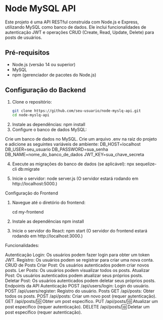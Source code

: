 # Node MySQL API

Este projeto é uma API RESTful construída com Node.js e Express, utilizando MySQL como banco de dados. Ele inclui funcionalidades de autenticação JWT e operações CRUD (Create, Read, Update, Delete) para posts de usuários.

## Pré-requisitos

- Node.js (versão 14 ou superior)
- MySQL
- npm (gerenciador de pacotes do Node.js)

## Configuração do Backend

1. Clone o repositório:
   ```bash
   git clone https://github.com/seu-usuario/node-myslq-api.git
   cd node-myslq-api
2. Instale as dependências:
    npm install
3. Configure o banco de dados MySQL:

Crie um banco de dados no MySQL.
Crie um arquivo .env na raiz do projeto e adicione as seguintes variáveis de ambiente:
DB_HOST=localhost
DB_USER=seu_usuario
DB_PASSWORD=sua_senha
DB_NAME=nome_do_banco_de_dados
JWT_KEY=sua_chave_secreta

4. Execute as migrações do banco de dados (se aplicável):
    npx sequelize-cli db:migrate

5. Inicie o servidor:
    node server.js
    (O servidor estará rodando em http://localhost:5000.)


Configuração do Frontend
1.  Navegue até o diretório do frontend:

    cd my-frontend

2. Instale as dependências
    npm install

3. Inicie o servidor do React:
    npm start
    (O servidor do frontend estará rodando em http://localhost:3000.)

Funcionalidades:

Autenticação
Login: Os usuários podem fazer login para obter um token JWT.
Registro: Os usuários podem se registrar para criar uma nova conta.
CRUD de Posts
Criar Post: Os usuários autenticados podem criar novos posts.
Ler Posts: Os usuários podem visualizar todos os posts.
Atualizar Post: Os usuários autenticados podem atualizar seus próprios posts.
Deletar Post: Os usuários autenticados podem deletar seus próprios posts.
Endpoints da API
Autenticação
POST /api/users/login: Login do usuário.
POST /api/users/register: Registro do usuário.
Posts
GET /api/posts: Obter todos os posts.
POST /api/posts: Criar um novo post (requer autenticação).
GET /api/posts/:id: Obter um post específico.
PUT /api/posts/:id: Atualizar um post específico (requer autenticação).
DELETE /api/posts/:id: Deletar um post específico (requer autenticação).